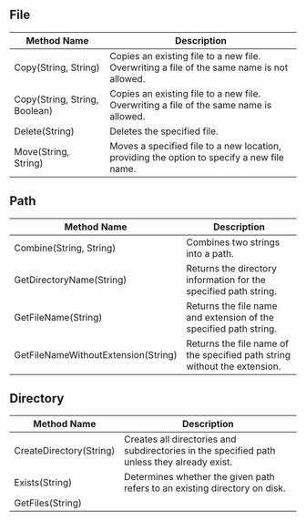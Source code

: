 ## File

| Method Name | Description |
| --- | --- |
| Copy(String, String) | Copies an existing file to a new file. Overwriting a file of the same name is not allowed. |
| Copy(String, String, Boolean) | Copies an existing file to a new file. Overwriting a file of the same name is allowed. |
| Delete(String) | Deletes the specified file. |
| Move(String, String) | Moves a specified file to a new location, providing the option to specify a new file name. |


## Path

| Method Name | Description |
| --- | --- |
| Combine(String, String) | Combines two strings into a path. |
| GetDirectoryName(String) | Returns the directory information for the specified path string. |
| GetFileName(String) | Returns the file name and extension of the specified path string. |
| GetFileNameWithoutExtension(String) | Returns the file name of the specified path string without the extension. |
<!--stackedit_data:
eyJoaXN0b3J5IjpbMzE1ODAyNDBdfQ==
-->
## Directory

| Method Name | Description |
| --- | --- |
| CreateDirectory(String) | Creates all directories and subdirectories in the specified path unless they already exist. |
| Exists(String) | Determines whether the given path refers to an existing directory on disk. |
| GetFiles(String)
<!--stackedit_data:
eyJoaXN0b3J5IjpbLTMwMDUzMDY1XX0=
-->